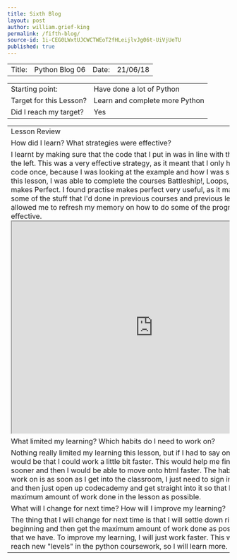 ```yaml
---
title: Sixth Blog
layout: post
author: william.grief-king
permalink: /fifth-blog/
source-id: 1i-CEG0LWxtUJCWCTWEoT2fHLeijlvJg06t-UiVjUeTU
published: true
---
```

<table>
  <tr>
    <td>Title:</td>
    <td>Python Blog 06</td>
    <td>Date:</td>
    <td>21/06/18</td>
  </tr>
</table>


<table>
  <tr>
    <td>Starting point:</td>
    <td>Have done  a lot of Python</td>
  </tr>
  <tr>
    <td>Target for this Lesson?</td>
    <td>Learn and complete more Python </td>
  </tr>
  <tr>
    <td>Did I reach my target? 
</td>
    <td>Yes</td>
  </tr>
</table>


<table>
  <tr>
    <td>Lesson Review</td>
  </tr>
  <tr>
    <td>How did I learn? What strategies were effective? </td>
  </tr>
  <tr>
    <td>I learnt by making sure that the code that I put in was in line with the instructions on the left. This was a very effective strategy, as it meant that I only had to put in my code once, because I was looking at the example and how I was supposed to do it. In this lesson, I was able to complete the courses Battleship!, Loops, and Practise makes Perfect. I found practise makes perfect very useful, as it made me go over some of the stuff that I'd done in previous courses and previous lessons. This allowed me to refresh my memory on how to do some of the programs. This was very effective.
    <iframe src="https://drive.google.com/file/d/1iGI2ElPNV2qBN8oczRtpcLRaHQLAXAtf/preview" width="640" height="480"></iframe>
    </td>
  </tr>
  <tr>
    <td>What limited my learning? Which habits do I need to work on? </td>
  </tr>
  <tr>
    <td>Nothing really limited my learning this lesson, but if I had to say one thing I suppose it would be that I could work a little bit faster. This would help me finish the course sooner and then I would be able to move onto html faster. The habit that I need to work on is as soon as I get into the classroom, I just need to sign in, open up this blog and then just open up codecademy and get straight into it so that I can get the maximum amount of work done in the lesson as possible. </td>
  </tr>
  <tr>
    <td>What will I change for next time? How will I improve my learning?</td>
  </tr>
  <tr>
    <td>The thing that I will change for next time is that I will settle down right at the beginning and then get the maximum amount of work done as possible in the hour that we have. To improve my learning, I will just work faster. This will allow me to reach new "levels" in the python coursework, so I will learn more. </td>
  </tr>
</table>


